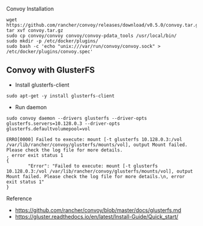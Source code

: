 


Convoy Installation
```
wget https://github.com/rancher/convoy/releases/download/v0.5.0/convoy.tar.gz
tar xvf convoy.tar.gz
sudo cp convoy/convoy convoy/convoy-pdata_tools /usr/local/bin/
sudo mkdir -p /etc/docker/plugins/
sudo bash -c 'echo "unix:///var/run/convoy/convoy.sock" > /etc/docker/plugins/convoy.spec'
```

## Convoy with GlusterFS
- Install glusterfs-client
```
sudo apt-get -y install glusterfs-client
```
- Run daemon
```
sudo convoy daemon --drivers glusterfs --driver-opts glusterfs.servers=10.128.0.3 --driver-opts glusterfs.defaultvolumepool=vol

ERRO[0000] Failed to execute: mount [-t glusterfs 10.128.0.3:/vol /var/lib/rancher/convoy/glusterfs/mounts/vol], output Mount failed. Please check the log file for more details.
, error exit status 1
{
        "Error": "Failed to execute: mount [-t glusterfs 10.128.0.3:/vol /var/lib/rancher/convoy/glusterfs/mounts/vol], output Mount failed. Please check the log file for more details.\n, error exit status 1"
}

```


Reference
- https://github.com/rancher/convoy/blob/master/docs/glusterfs.md
- https://gluster.readthedocs.io/en/latest/Install-Guide/Quick_start/
